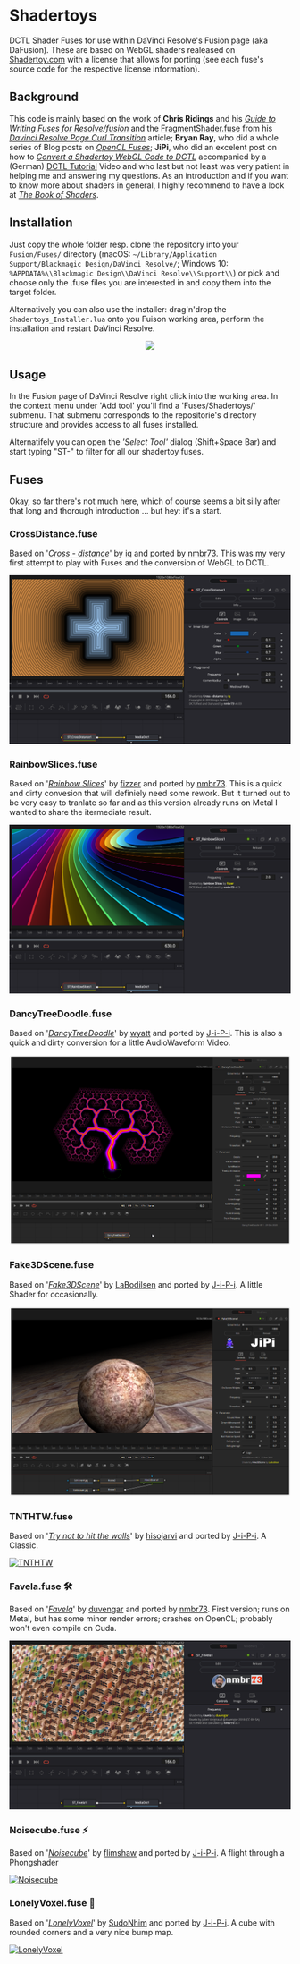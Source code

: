 Shadertoys
==========

DCTL Shader Fuses for use within DaVinci Resolve's Fusion page (aka DaFusion). These are based on WebGL shaders realeased on [Shadertoy.com](https://www.shadertoy.com/) with a license that allows for porting (see each fuse's source code for the respective license information).


Background
----------

This code is mainly based on the work of **Chris Ridings** and his *[Guide to Writing Fuses for Resolve/fusion](https://www.chrisridings.com/guide-to-writing-fuses-for-resolve-fusion-part-1/)* and the [FragmentShader.fuse](https://www.chrisridings.com/wp-content/uploads/2020/05/FragmentShader.fuse) from his *[Davinci Resolve Page Curl Transition](https://www.chrisridings.com/page-curl/)* article; **Bryan Ray**, who did a whole series of Blog posts on *[OpenCL Fuses](http://www.bryanray.name/wordpress/opencl-fuses-index/)*; **JiPi**, who did an excelent post on how to *[Convert a Shadertoy WebGL Code to DCTL](https://www.steakunderwater.com/wesuckless/viewtopic.php?f=17&t=4460)* accompanied by a (German) [DCTL Tutorial](https://youtu.be/dbrPWRldmbs) Video and who last but not least was very patient in helping me and answering my questions. As an introduction and if you want to know more about shaders in general, I highly recommend to have a look at *[The Book of Shaders](https://thebookofshaders.com)*.


Installation
------------

Just copy the whole folder resp. clone the repository into your `Fusion/Fuses/` directory (macOS: `~/Library/Application Support/Blackmagic Design/DaVinci Resolve/`; Windows 10: `%APPDATA%\\Blackmagic Design\\DaVinci Resolve\\Support\\`) or pick and choose only the .fuse files you are interested in and copy them into the target folder.

Alternatively you can also use the installer: drag'n'drop the `Shadertoys_Installer.lua` onto you Fuison working area, perform the installation and restart DaVinci Resolve.

<p align="center">
<a href="https://github.com/nmbr73/Shadertoys/releases/download/v0.1-alpha.1/Shadertoys_Installer.lua"><img src="https://user-images.githubusercontent.com/78935215/107845614-fb394800-6ddc-11eb-826c-59d53fd29b8f.png"></a>
</p>


Usage
-----

In the Fusion page of DaVinci Resolve right click into the working area. In the context menu under 'Add tool' you'll find a 'Fuses/Shadertoys/' submenu. That submenu corresponds to the repositorie's directory structure and provides access to all fuses installed.

Alternatifely you can open the *'Select Tool'* dialog (Shift+Space Bar) and start typing "ST-" to filter for all our shadertoy fuses.

Fuses
-----

Okay, so far there's not much here, which of course seems a bit silly after that long and thorough introduction ... but hey: it's a start.



### CrossDistance.fuse

Based on '_[Cross - distance](https://www.shadertoy.com/view/XtGfzw)_' by [iq](https://www.shadertoy.com/user/iq) and ported by [nmbr73](https://www.youtube.com/c/nmbr73). This was my very first attempt to play with Fuses and the conversion of WebGL to DCTL.

![screenshot](CrossDistance.png "CrossDistance.fuse in DaVinci Resolve")



### RainbowSlices.fuse

Based on '_[Rainbow Slices](https://www.shadertoy.com/view/XdsGD4)_' by [fizzer](https://www.shadertoy.com/user/fizzer) and ported by [nmbr73](https://www.youtube.com/c/nmbr73). This is a quick and dirty convesion that will definiely need some rework. But it turned out to be very easy to tranlate so far and as this version already runs on Metal I wanted to share the itermediate result.


![screenshot](RainbowSlices.png "RainbowSlices.fuse in DaVinci Resolve")



### DancyTreeDoodle.fuse

Based on '_[DancyTreeDoodle](https://www.shadertoy.com/view/wslGz7)_' by [wyatt](https://www.shadertoy.com/user/wyatt) and ported by [J-i-P-i](https://www.youtube.com/channel/UCItO4q_3JgMVV2MFIPDGQGg). This is also a quick and dirty conversion for a little AudioWaveform Video. 

![screenshot](/ObjektShader/DancyTreeDoodle.PNG "DancyTreeDoodle.fuse in DaVinci Resolve")



### Fake3DScene.fuse

Based on '_[Fake3DScene](https://www.shadertoy.com/view/MddSWB)_' by [LaBodilsen](https://www.shadertoy.com/user/LaBodilsen) and ported by [J-i-P-i](https://www.youtube.com/channel/UCItO4q_3JgMVV2MFIPDGQGg). A little Shader for occasionally. 

[![screenshot](/PlanetShader/Fake3DScene.PNG "Fake3DScene.fuse in DaVinci Resolve")](https://github.com/J-i-P-i/Shadertoys/blob/main/PlanetShader/Fake3DScene.md)



### TNTHTW.fuse

Based on '_[Try not to hit the walls](https://www.shadertoy.com/view/XsKcDG)_' by [hisojarvi](https://www.shadertoy.com/user/hisojarvi) and ported by [J-i-P-i](https://www.youtube.com/channel/UCItO4q_3JgMVV2MFIPDGQGg). A Classic. 

[![TNTHTW](https://user-images.githubusercontent.com/78935215/107889303-e4e0d880-6f11-11eb-80cc-e2e522a632e5.PNG)](https://github.com/J-i-P-i/Shadertoys/blob/main/TunnelShader/TNTHTW.md)




### Favela.fuse :hammer_and_wrench:

Based on '_[Favela](https://www.shadertoy.com/view/ldGcDh)_' by [duvengar](https://www.shadertoy.com/user/duvengar) and ported by [nmbr73](https://www.youtube.com/c/nmbr73). First version; runs on Metal, but has some minor render errors; crashes on OpenCL; probably won't even compile on Cuda.

![screenshot](Favela.png "Favela.fuse in DaVinci Resolve")



### Noisecube.fuse :zap:

Based on '_[Noisecube](https://www.shadertoy.com/view/4sGBD1)_' by [flimshaw](https://www.shadertoy.com/user/flimshaw) and ported by [J-i-P-i](https://www.youtube.com/channel/UCItO4q_3JgMVV2MFIPDGQGg). A flight through a Phongshader

[![Noisecube](https://user-images.githubusercontent.com/78935215/107971617-fded9600-6fb2-11eb-82dd-7630ff3c34bd.PNG)](https://github.com/J-i-P-i/Shadertoys/blob/main/AbstractShader/Noisecube.md)


### LonelyVoxel.fuse :star2:

Based on '_[LonelyVoxel](https://www.shadertoy.com/view/Mslczn)_' by [SudoNhim](https://www.shadertoy.com/user/SudoNhim) and ported by [J-i-P-i](https://www.youtube.com/channel/UCItO4q_3JgMVV2MFIPDGQGg). A cube with rounded corners and a very nice bump map.

[![LonelyVoxel](https://user-images.githubusercontent.com/78935215/108084988-2211ab80-7075-11eb-911d-b24996b84a65.PNG)](https://github.com/J-i-P-i/Shadertoys/blob/main/ObjektShader/LonelyVoxel.md)

